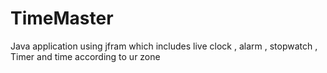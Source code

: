 # TimeMaster
Java application using jfram which includes live clock , alarm , stopwatch , Timer and time according to ur zone
